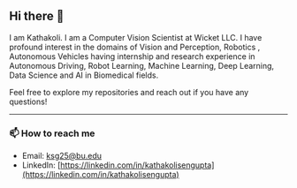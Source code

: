 ## Hi there 👋

I am Kathakoli. I am a Computer Vision Scientist at Wicket LLC. I have profound interest in the domains of Vision and Perception, Robotics , Autonomous Vehicles having internship and research experience in Autonomous Driving, Robot Learning, Machine Learning, Deep Learning, Data Science and AI in Biomedical fields.
<!--
**DIASENGUPTA/diasengupta** is a ✨ _special_ ✨ repository because its `README.md` (this file) appears on your GitHub profile.

Here are some ideas to get you started:

- 🔭 I’m currently working on ...
- 🌱 I’m currently learning ...
- 👯 I’m looking to collaborate on ...
- 🤔 I’m looking for help with ...
- 💬 Ask me about ...
- 😄 Pronouns: ...
- ⚡ Fun fact: ...
-->

 <!-- <div style="flex: 1 1 200px; border: 1px solid #ccc; padding: 10px; border-radius: 5px; box-shadow: 2px 2px 12px rgba(0,0,0,0.1);">
<!--     <h3>Tools and Platforms</h3>
    <ul>
      <li>Docker</li>
      <li>Kubernetes</li>
      <li>AWS</li>
      <li>Git</li>
    </ul>
  </div>

</div> -->

Feel free to explore my repositories and reach out if you have any questions!

---

### 📫 How to reach me
- Email: [ksg25@bu.edu](mailto:ksg25@bu.edu)
- LinkedIn: [https://linkedin.com/in/kathakolisengupta](https://linkedin.com/in/kathakolisengupta)
